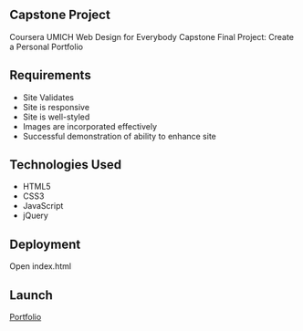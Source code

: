 ## Capstone Project

Coursera UMICH Web Design for Everybody Capstone Final Project: Create a Personal Portfolio

## Requirements

* Site Validates
* Site is responsive
* Site is well-styled
* Images are incorporated effectively
* Successful demonstration of ability to enhance site

## Technologies Used
* HTML5
* CSS3
* JavaScript
* jQuery

## Deployment
Open index.html

## Launch
[Portfolio](https://https://github.com/Pulkit-Suryavanshi/Portfolio/blob/master/Pulkit%20Web%20devCAPSTONE/index.html)

